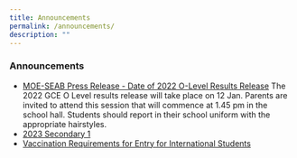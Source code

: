 ```yaml
---
title: Announcements
permalink: /announcements/
description: ""
---
```

### Announcements


*   [MOE-SEAB Press Release - Date of 2022 O-Level Results Release]() The 2022 GCE O Level results release will take place on 12 Jan. Parents are invited to attend this session that will commence at 1.45 pm in the school hall. Students should report in their school uniform with the appropriate hairstyles.
*   [2023 Secondary 1](/2023-Secondary-1/)
*   [Vaccination Requirements for Entry for International Students](/files/vaccination.pdf)